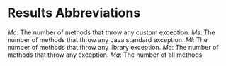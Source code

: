 # Results Abbreviations

*Mc*: The number of methods that throw any custom exception.
*Ms*: The number of methods that throw any Java standard exception.
*Ml*: The number of methods that throw any library exception.
*Me*: The number of methods that throw any exception.
*Ma*: The number of all methods.
